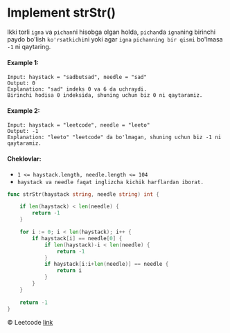 # Implement strStr()

Ikki torli `igna` va `pichan`ni hisobga olgan holda, `pichan`da `igna`ning birinchi paydo bo'lish `ko'rsatkichi`ni yoki agar `igna` `pichanning bir qismi` bo'lmasa `-1` ni qaytaring.

#### Example 1:

```
Input: haystack = "sadbutsad", needle = "sad"
Output: 0
Explanation: "sad" indeks 0 va 6 da uchraydi.
Birinchi hodisa 0 indeksida, shuning uchun biz 0 ni qaytaramiz.
```

#### Example 2:

```
Input: haystack = "leetcode", needle = "leeto"
Output: -1
Explanation: "leeto" "leetcode" da bo'lmagan, shuning uchun biz -1 ni qaytaramiz.
```

#### Cheklovlar:

* `1 <= haystack.length, needle.length <= 104`
* `haystack va needle faqat inglizcha kichik harflardan iborat.`

```go
func strStr(haystack string, needle string) int {

	if len(haystack) < len(needle) {
		return -1
	}

	for i := 0; i < len(haystack); i++ {
		if haystack[i] == needle[0] {
			if len(haystack)-i < len(needle) {
				return -1
			}
			if haystack[i:i+len(needle)] == needle {
				return i
			}
		}
	}

	return -1
}
```
© Leetcode [link](https://leetcode.com/explore/learn/card/array-and-string/203/introduction-to-string/1161/)